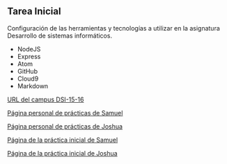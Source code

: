 ## Tarea Inicial

Configuración de las herramientas y tecnologías a utilizar en la asignatura Desarrollo de sistemas informáticos.

* NodeJS
* Express
* Atom
* GitHub
* Cloud9
* Markdown



[URL del campus DSI-15-16](https://campusvirtual.ull.es/1516/course/view.php?id=144)


[Página personal de prácticas de Samuel](http://losnen.github.io/)

[Página personal de prácticas de Joshua](http://joshuape.github.io/)


[Página de la práctica inicial de Samuel](http://losnen.github.io/tareas-iniciales-joshuasamuel/)

[Página de la práctica inicial de Joshua](https://joshuape.github.io/tareas-iniciales-joshuasamuel/)

